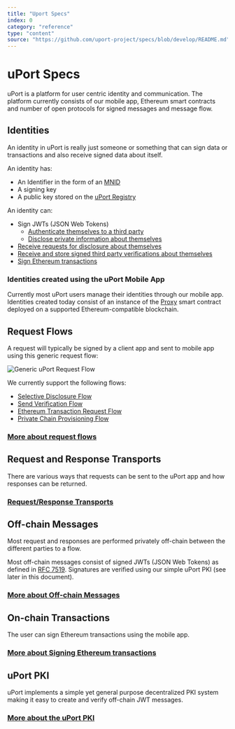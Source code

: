 ```yaml
---
title: "Uport Specs"
index: 0
category: "reference"
type: "content"
source: "https://github.com/uport-project/specs/blob/develop/README.md"
---
```


# uPort Specs

uPort is a platform for user centric identity and communication. The platform currently consists of our mobile app, Ethereum smart contracts and number of open protocols for signed messages and message flow.

## Identities

An identity in uPort is really just someone or something that can sign data or transactions and also receive signed data about itself.

An identity has:

- An Identifier in the form of an [MNID](https://github.com/uport-project/mnid)
- A signing key
- A public key stored on the [uPort Registry](https://github.com/uport-project/uport-registry)

An identity can:

- Sign JWTs (JSON Web Tokens)
  - [Authenticate themselves to a third party](messages/shareresp.md)
  - [Disclose private information about themselves](messages/shareresp.md)
- [Receive requests for disclosure about themselves](messages/sharereq.md)
- [Receive and store signed third party verifications about themselves](flows/verification.md)
- [Sign Ethereum transactions](flows/tx.md)

### Identities created using the uPort Mobile App

Currently most uPort users manage their identities through our mobile app. Identities created today consist of an instance of the [Proxy](https://github.com/uport-project/uport-identity/blob/develop/contracts/Proxy.sol) smart contract deployed on a supported Ethereum-compatible blockchain.

## Request Flows

A request will typically be signed by a client app and sent to mobile app using this generic request flow:

![Generic uPort Request Flow](flows/generic.png)

We currently support the following flows:

- [Selective Disclosure Flow](flows/selectivedisclosure.md)
- [Send Verification Flow](flows/verification.md)
- [Ethereum Transaction Request Flow](flows/tx.md)
- [Private Chain Provisioning Flow](flows/privatechain.md)

### [More about request flows](flows/index.md)

## Request and Response Transports

There are various ways that requests can be sent to the uPort app and how responses can be returned.

### [Request/Response Transports](transports/index.md)

## Off-chain Messages

Most request and responses are performed privately off-chain between the different parties to a flow.

Most off-chain messages consist of signed JWTs (JSON Web Tokens) as defined in [RFC 7519](https://tools.ietf.org/html/rfc7519). Signatures are verified using our simple uPort PKI (see later in this document).

### [More about Off-chain Messages](messages/index.md)

## On-chain Transactions

The user can sign Ethereum transactions using the mobile app.

### [More about Signing Ethereum transactions](flows/tx.md)

## uPort PKI

uPort implements a simple yet general purpose decentralized PKI system making it easy to create and verify off-chain JWT messages.

### [More about the uPort PKI](pki/index.md)
